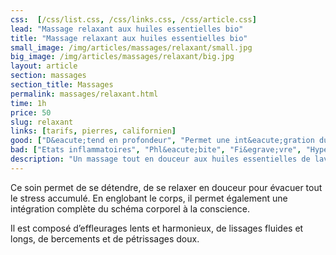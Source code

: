 ```yaml
---
css:  [/css/list.css, /css/links.css, /css/article.css]
lead: "Massage relaxant aux huiles essentielles bio"
title: "Massage relaxant aux huiles essentielles bio"
small_image: /img/articles/massages/relaxant/small.jpg
big_image: /img/articles/massages/relaxant/big.jpg
layout: article
section: massages
section_title: Massages
permalink: massages/relaxant.html
time: 1h
price: 50
slug: relaxant
links: [tarifs, pierres, californien]
good: ["D&eacute;tend en profondeur", "Permet une int&eacute;gration du sch&eacute;ma corporel &agrave; la conscience", "L&acirc;cher prise"]
bad: ["Etats inflammatoires", "Phl&eacute;bite", "Fi&egrave;vre", "Hypertension non trait&eacute;e"]
description: "Un massage tout en douceur aux huiles essentielles de lavande, camomille pour  l&acirc;cher prise et d&eacute;connecter."
---
```

Ce soin permet de se détendre, de se relaxer en 
douceur pour évacuer tout le stress accumulé. 
En englobant le corps, il permet également une 
intégration complète du schéma corporel à la 
conscience. 


Il est composé d’effleurages lents et harmonieux, 
de lissages fluides et longs, de bercements et de 
pétrissages doux.



